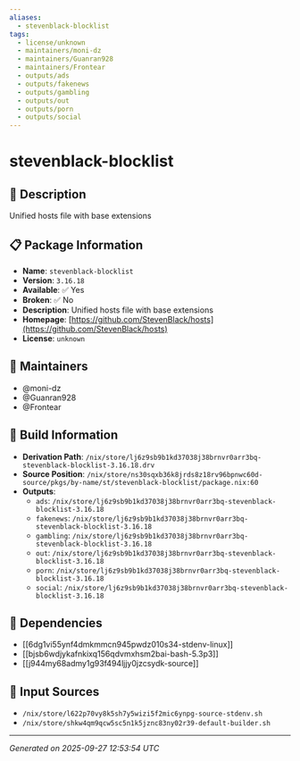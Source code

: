 ```yaml
---
aliases:
  - stevenblack-blocklist
tags:
  - license/unknown
  - maintainers/moni-dz
  - maintainers/Guanran928
  - maintainers/Frontear
  - outputs/ads
  - outputs/fakenews
  - outputs/gambling
  - outputs/out
  - outputs/porn
  - outputs/social
---
```


# stevenblack-blocklist

## 📝 Description

Unified hosts file with base extensions

## 📋 Package Information

- **Name**: `stevenblack-blocklist`
- **Version**: `3.16.18`
- **Available**: ✅ Yes
- **Broken**: ✅ No
- **Description**: Unified hosts file with base extensions
- **Homepage**: [https://github.com/StevenBlack/hosts](https://github.com/StevenBlack/hosts)
- **License**: `unknown`
## 👥 Maintainers

- @moni-dz
- @Guanran928
- @Frontear


## 🔧 Build Information

- **Derivation Path**: `/nix/store/lj6z9sb9b1kd37038j38brnvr0arr3bq-stevenblack-blocklist-3.16.18.drv`
- **Source Position**: `/nix/store/ns30sqxb36k8jrds8z18rv96bpnwc60d-source/pkgs/by-name/st/stevenblack-blocklist/package.nix:60`
- **Outputs**:
  - `ads`:  `/nix/store/lj6z9sb9b1kd37038j38brnvr0arr3bq-stevenblack-blocklist-3.16.18`
  - `fakenews`:  `/nix/store/lj6z9sb9b1kd37038j38brnvr0arr3bq-stevenblack-blocklist-3.16.18`
  - `gambling`:  `/nix/store/lj6z9sb9b1kd37038j38brnvr0arr3bq-stevenblack-blocklist-3.16.18`
  - `out`:  `/nix/store/lj6z9sb9b1kd37038j38brnvr0arr3bq-stevenblack-blocklist-3.16.18`
  - `porn`:  `/nix/store/lj6z9sb9b1kd37038j38brnvr0arr3bq-stevenblack-blocklist-3.16.18`
  - `social`:  `/nix/store/lj6z9sb9b1kd37038j38brnvr0arr3bq-stevenblack-blocklist-3.16.18`

## 🔗 Dependencies

- [[6dg1vi55ynf4dmkmmcn945pwdz010s34-stdenv-linux]]
- [[bjsb6wdjykafnkixq156qdvmxhsm2bai-bash-5.3p3]]
- [[j944my68admy1g93f494ljjy0jzcsydk-source]]

## 📁 Input Sources

- `/nix/store/l622p70vy8k5sh7y5wizi5f2mic6ynpg-source-stdenv.sh`
- `/nix/store/shkw4qm9qcw5sc5n1k5jznc83ny02r39-default-builder.sh`

---
*Generated on 2025-09-27 12:53:54 UTC*
